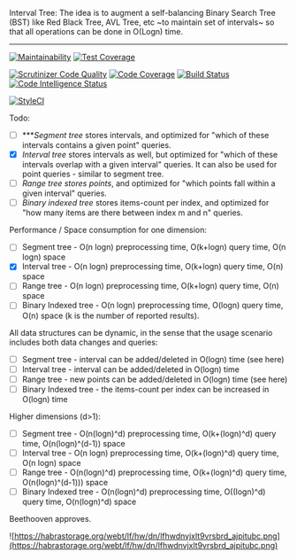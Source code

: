 Interval Tree: The idea is to augment a self-balancing Binary Search Tree (BST) like Red Black Tree, AVL Tree, etc
~to maintain set of intervals~ so that all operations can be done in O(Logn) time.
<hr />

[![Maintainability](https://api.codeclimate.com/v1/badges/7d29ce466d93096a8a23/maintainability)](https://codeclimate.com/github/MartanLV/koki/maintainability)
[![Test Coverage](https://api.codeclimate.com/v1/badges/7d29ce466d93096a8a23/test_coverage)](https://codeclimate.com/github/MartanLV/koki/test_coverage)


[![Scrutinizer Code Quality](https://scrutinizer-ci.com/g/MartanLV/koki/badges/quality-score.png?b=master)](https://scrutinizer-ci.com/g/MartanLV/koki/?branch=master)
[![Code Coverage](https://scrutinizer-ci.com/g/MartanLV/koki/badges/coverage.png?b=master)](https://scrutinizer-ci.com/g/MartanLV/koki/?branch=master)
[![Build Status](https://scrutinizer-ci.com/g/MartanLV/koki/badges/build.png?b=master)](https://scrutinizer-ci.com/g/MartanLV/koki/build-status/master)
[![Code Intelligence Status](https://scrutinizer-ci.com/g/MartanLV/koki/badges/code-intelligence.svg?b=master)](https://scrutinizer-ci.com/code-intelligence)

[![StyleCI](https://styleci.io/repos/113767283/shield?branch=master)](https://styleci.io/repos/113767283)

Todo:
- [ ] ****Segment tree* stores intervals, and optimized for "which of these intervals contains a given point" queries.
- [x] *Interval tree* stores intervals as well, but optimized for "which of these intervals overlap with a given interval" queries. It can also be used for point queries - similar to segment tree.
- [ ] *Range tree stores points*, and optimized for "which points fall within a given interval" queries.
- [ ] *Binary indexed tree* stores items-count per index, and optimized for "how many items are there between index m and n" queries.

Performance / Space consumption for one dimension:

- [ ] Segment tree - O(n logn) preprocessing time, O(k+logn) query time, O(n logn) space
- [x] Interval tree - O(n logn) preprocessing time, O(k+logn) query time, O(n) space
- [ ] Range tree - O(n logn) preprocessing time, O(k+logn) query time, O(n) space
- [ ] Binary Indexed tree - O(n logn) preprocessing time, O(logn) query time, O(n) space
(k is the number of reported results).

All data structures can be dynamic, in the sense that the usage scenario includes both data changes and queries:

- [ ] Segment tree - interval can be added/deleted in O(logn) time (see here)
- [ ] Interval tree - interval can be added/deleted in O(logn) time
- [ ] Range tree - new points can be added/deleted in O(logn) time (see here)
- [ ] Binary Indexed tree - the items-count per index can be increased in O(logn) time

Higher dimensions (d>1):

- [ ] Segment tree - O(n(logn)^d) preprocessing time, O(k+(logn)^d) query time, O(n(logn)^(d-1)) space
- [ ] Interval tree - O(n logn) preprocessing time, O(k+(logn)^d) query time, O(n logn) space
- [ ] Range tree - O(n(logn)^d) preprocessing time, O(k+(logn)^d) query time, O(n(logn)^(d-1))) space
- [ ] Binary Indexed tree - O(n(logn)^d) preprocessing time, O((logn)^d) query time, O(n(logn)^d) space

Beethooven approves.

![https://habrastorage.org/webt/lf/hw/dn/lfhwdnvjxlt9vrsbrd_ajpitubc.png](https://habrastorage.org/webt/lf/hw/dn/lfhwdnvjxlt9vrsbrd_ajpitubc.png)

